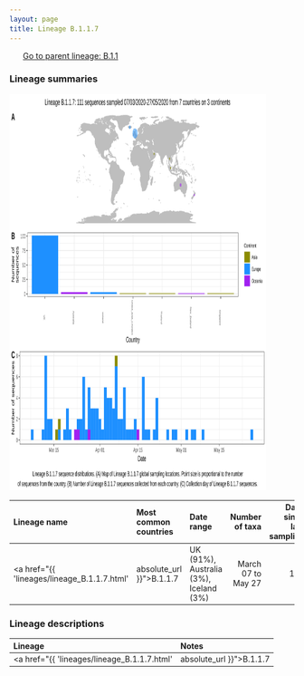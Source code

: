 ```yaml
---
layout: page
title: Lineage B.1.1.7
---
```




<p>
<ul class="actions small">
	 <a href="{{ 'lineages/lineage_B.1.1.html' | absolute_url }}" class="button special fit">Go to parent lineage: B.1.1</a>
</ul>
</p>
<h3> Lineage summaries</h3>

<img src="../assets/images/B.1.1.7.svg" alt="B.1.1.7 lineage summary figure" width="90%" height="700px" />


| Lineage name | Most common countries | Date range | Number of taxa |  Days since last sampling | Known Travel | Recall value |
|:-----|:-----|:-------|-------:|-------:|:---------|--------:|
| <a href="{{ 'lineages/lineage_B.1.1.7.html' | absolute_url }}">B.1.1.7</a> | UK (91%), Australia (3%), Iceland (3%) | March 07 to May 27 | 111 | 26 | USA to Iceland (1) | 1.000 |

<h3>Lineage descriptions</h3>

| Lineage | Notes |
|:-----|:-----|
| <a href="{{ 'lineages/lineage_B.1.1.7.html' | absolute_url }}">B.1.1.7</a> | UK/ Australia/ Iceland (BS=100) |

